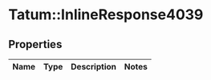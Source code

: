 # Tatum::InlineResponse4039

## Properties
Name | Type | Description | Notes
------------ | ------------- | ------------- | -------------

